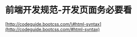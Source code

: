# 前端开发规范-开发页面务必要看

[http://codeguide.bootcss.com/\#html-syntax](http://codeguide.bootcss.com/#html-syntax)

